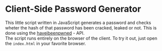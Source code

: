 # Client-Side Password Generator  
This little script written in JavaScript generates a password and checks wheter the hash of that password has been cracked, leaked or not. This is done using the [haveibeenpwned](https://haveibeenpwned.com/API/v2#PwnedPasswords) - API.  
The script runs entirely on the browser of the client. To try it out, just open the `index.html` in your favorite browser.